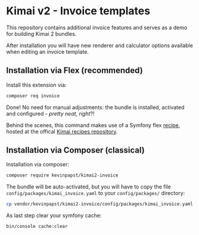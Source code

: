 # Kimai v2 - Invoice templates

This repository contains additional invoice features and serves as a demo for building Kimai 2 bundles.

After installation you will have new renderer and calculator options available when editing an invoice template.

## Installation via Flex (recommended)

Install this extension via:
```bash
composer req invoice
``` 

Done! No need for manual adjustments: the bundle is installed, activated and configured - _pretty neat, right_?!

Behind the scenes, this command makes use of a Symfony flex [recipe](https://github.com/kimai/recipes/tree/master/kevinpapst/kimai2-invoice/0.1), hosted at the offical [Kimai recipes repository](https://github.com/kimai/recipes).

## Installation via Composer (classical)

Installation via composer:
```bash
composer require kevinpapst/kimai2-invoice
``` 

The bundle will be auto-activated, but you will have to copy the file `config/packages/kimai_invoice.yaml` to your `config/packages/` directory:
```bash
cp vendor/kevinpapst/kimai2-invoice/config/packages/kimai_invoice.yaml config/packages/
``` 

As last step clear your symfony cache:
```bash
bin/console cache:clear
```
